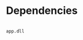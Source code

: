 # Dependencies
                                                                                                           app.dll
